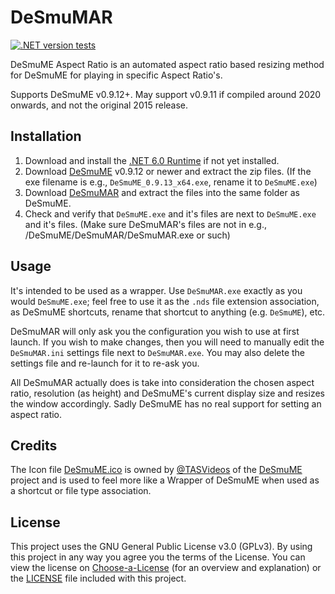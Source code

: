 # DeSmuMAR

[![.NET version tests](https://img.shields.io/github/actions/workflow/status/rlaphoenix/desmumar/build.yml?branch=master)](https://github.com/rlaphoenix/desmumar/releases)

DeSmuME Aspect Ratio is an automated aspect ratio based resizing method for DeSmuME for playing in specific Aspect Ratio's.

Supports DeSmuME v0.9.12+. May support v0.9.11 if compiled around 2020 onwards, and not the original 2015 release.

## Installation

1. Download and install the [.NET 6.0 Runtime] if not yet installed.
2. Download [DeSmuME] v0.9.12 or newer and extract the zip files.
   (If the exe filename is e.g., `DeSmuME_0.9.13_x64.exe`, rename it to `DeSmuME.exe`)
3. Download [DeSmuMAR] and extract the files into the same folder as DeSmuME.
4. Check and verify that `DeSmuME.exe` and it's files are next to `DeSmuME.exe` and it's files.
   (Make sure DeSmuMAR's files are not in e.g., /DeSmuME/DeSmuMAR/DeSmuMAR.exe or such)
   
  [.NET 6.0 Runtime]: <https://dotnet.microsoft.com/download/dotnet/6.0>
  [DeSmuME]: <https://desmume.org/download>
  [DeSmuMAR]: <https://github.com/rlaphoenix/DeSmuMAR/releases/latest/download/DeSmuMAR.zip>

## Usage

It's intended to be used as a wrapper. Use `DeSmuMAR.exe` exactly as you would `DeSmuME.exe`; feel free to use it as the `.nds` file extension association, as DeSmuME shortcuts, rename that shortcut to anything (e.g. `DeSmuME`), etc.

DeSmuMAR will only ask you the configuration you wish to use at first launch. If you wish to make changes, then you will need to manually edit the `DeSmuMAR.ini` settings file next to `DeSmuMAR.exe`. You may also delete the settings file and re-launch for it to re-ask you.

All DeSmuMAR actually does is take into consideration the chosen aspect ratio, resolution (as height) and DeSmuME's current display size and resizes the window accordingly. Sadly DeSmuME has no real support for setting an aspect ratio.

## Credits

The Icon file [DeSmuME.ico] is owned by [@TASVideos] of the [DeSmuME] project and is used to feel more like a Wrapper of DeSmuME when used as a shortcut or file type association.

  [DeSmuME.ico]: <DeSmuME.ico>
  [DeSmuME]: <https://github.com/TASVideos/DeSmuME>
  [@TASVideos]: <https://github.com/TASVideos>

## License

This project uses the GNU General Public License v3.0 (GPLv3). By using this project in any way you agree you the terms of the License.
You can view the license on [Choose-a-License] (for an overview and explanation) or the [LICENSE] file included with this project.

  [Choose-a-License]: <https://choosealicense.com/licenses/gpl-3.0/>
  [LICENSE]: <LICENSE>
